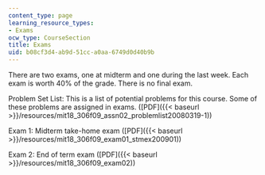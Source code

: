 ```yaml
---
content_type: page
learning_resource_types:
- Exams
ocw_type: CourseSection
title: Exams
uid: b08cf3d4-ab9d-51cc-a0aa-6749d0d40b9b
---
```


There are two exams, one at midterm and one during the last week. Each exam is worth 40% of the grade. There is no final exam.

Problem Set List: This is a list of potential problems for this course. Some of these problems are assigned in exams. ([PDF]({{< baseurl >}}/resources/mit18_306f09_assn02_problemlist20080319-1))

Exam 1: Midterm take-home exam ([PDF]({{< baseurl >}}/resources/mit18_306f09_exam01_stmex200901))

Exam 2: End of term exam ([PDF]({{< baseurl >}}/resources/mit18_306f09_exam02))